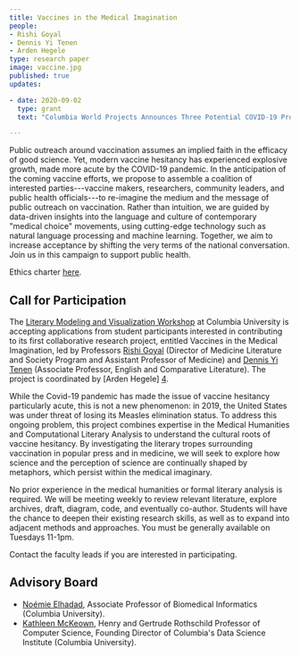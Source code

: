 ```yaml
---
title: Vaccines in the Medical Imagination
people:
- Rishi Goyal
- Dennis Yi Tenen
- Arden Hegele
type: research paper
image: vaccine.jpg
published: true
updates:

- date: 2020-09-02
  type: grant
  text: "Columbia World Projects Announces Three Potential COVID-19 Projects in [New Report](https://worldprojects.columbia.edu/news-media/columbia-world-projects-announces-three-potential-covid-19-projects-new-report)"

---
```


Public outreach around vaccination assumes an implied faith in the efficacy of good science.
Yet, modern vaccine hesitancy has experienced explosive growth, made more acute by the COVID-19
pandemic. In the anticipation of the coming vaccine efforts, we propose to assemble a coalition
of interested parties---vaccine makers, researchers, community leaders, and public health
officials---to re-imagine the medium and the message of public outreach on vaccination. Rather
than intuition, we are guided by data-driven insights into the language and culture of
contemporary "medical choice" movements, using cutting-edge technology such as natural language
processing and machine learning. Together, we aim to increase acceptance by shifting the very
terms of the national conversation. Join us in this campaign to support public health.

Ethics charter [here][10].

[10]: https://docs.google.com/document/d/1CySyCm6Jz1L53egGS6ex_SANGJydnTbNx6IvQnZDxxI/edit?usp=sharing

## Call for Participation

The [Literary Modeling and Visualization Workshop][1] at Columbia University is accepting
applications from student participants interested in contributing to its first collaborative
research project, entitled Vaccines in the Medical Imagination, led by Professors [Rishi
Goyal][2] (Director of Medicine Literature and Society Program and Assistant Professor of
Medicine) and [Dennis Yi Tenen][3] (Associate Professor, English and Comparative Literature).
The project is coordinated by [Arden Hegele] [4].

While the Covid-19 pandemic has made the issue of vaccine hesitancy particularly acute, this is not a new phenomenon: in 2019, the United States was under threat of losing its Measles elimination status. To address this ongoing problem, this project
combines expertise in the Medical Humanities and Computational Literary Analysis to understand
the cultural roots of vaccine hesitancy. By investigating the literary tropes surrounding
vaccination in popular press and in medicine, we will seek to explore how science and the
perception of science are continually shaped by metaphors, which persist within the medical
imaginary.

No prior experience in the medical humanities or formal literary analysis is required. We will
be meeting weekly to review relevant literature, explore archives, draft, diagram, code, and
eventually co-author. Students will have the chance to deepen their existing research skills,
as well as to expand into adjacent methods and approaches. You must be generally available on
Tuesdays 11-1pm.

Contact the faculty leads if you are interested in participating.

[1]: https://xpmethod.plaintext.in/projects/literary-modeling.html
[2]: http://icls.columbia.edu/author/0000000039/
[3]: http://denten.plaintext.in/
[4]: https://english.columbia.edu/content/arden-hegele

## Advisory Board

- [Noémie Elhadad][5], Associate Professor of Biomedical Informatics (Columbia University).
- [Kathleen McKeown][6], Henry and Gertrude Rothschild Professor of Computer Science, Founding
Director of Columbia's Data Science Institute (Columbia University).

[5]: https://www.dbmi.columbia.edu/profile/noemie-elhadad/
[6]: http://www.cs.columbia.edu/~kathy/
